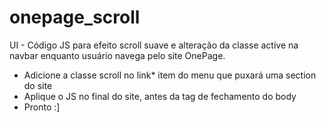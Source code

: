 # onepage_scroll
UI - Código JS para efeito scroll suave e alteração da classe active na navbar enquanto usuário navega pelo site OnePage. 
<ul>
<li>Adicione a classe scroll no link* item do menu que puxará uma section do site</li>
<li>Aplique o JS no final do site, antes da tag de fechamento do body</li>
<li>Pronto :]</li>
</ul>
